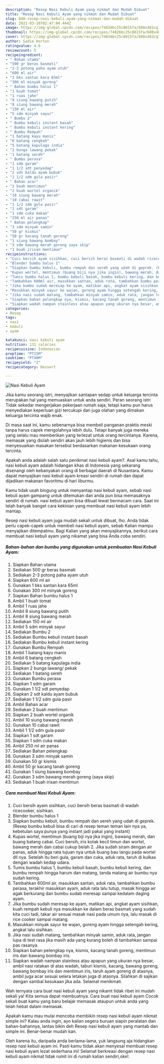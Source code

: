 ```yaml
---
description: "Resep Nasi Kebuli Ayam yang nikmat dan Mudah Dibuat"
title: "Resep Nasi Kebuli Ayam yang nikmat dan Mudah Dibuat"
slug: 840-resep-nasi-kebuli-ayam-yang-nikmat-dan-mudah-dibuat
date: 2021-03-16T02:47:04.444Z
image: https://img-global.cpcdn.com/recipes/74826bc25c8015fa/680x482cq70/nasi-kebuli-ayam-foto-resep-utama.jpg
thumbnail: https://img-global.cpcdn.com/recipes/74826bc25c8015fa/680x482cq70/nasi-kebuli-ayam-foto-resep-utama.jpg
cover: https://img-global.cpcdn.com/recipes/74826bc25c8015fa/680x482cq70/nasi-kebuli-ayam-foto-resep-utama.jpg
author: Sadie Horton
ratingvalue: 4.6
reviewcount: 5
recipeingredient:
- " Bahan utama"
- "500 gr beras basmati"
- "2-3 potong paha ayam utuh"
- "600 ml air"
- "1 bks santan kara 65ml"
- "300 ml minyak goreng"
- " Bahan bumbu halus 1"
- "1 buah tomat"
- "1 ruas jahe"
- "8 siung bawang putih"
- "8 siung bawang merah"
- "150 ml air"
- "5 sdm minyak sayur"
- " Bumbu 2"
- " Bumbu kebuli instant basah"
- " Bumbu kebuli instant kering"
- " Bumbu Rempah"
- "1 batang kayu manis"
- "6 batang cengkeh"
- "5 batang kapulaga india"
- "2 bunga lawang pekak"
- "1 batang sereh"
- " Bumbu perasa"
- "1 sdm garam"
- "1 1/2 sdt penyedap"
- "2 sdt kaldu ayam bubuk"
- "1 1/2 sdm gula pasir"
- " Bahan acar"
- "2 buah mentimun"
- "2 buah wortel organik"
- "10 siung bawang merah"
- "10 cabai rawit"
- "1 1/2 sdm gula pasir"
- "1 sdt garam"
- "1 sdm cuka makan"
- "250 ml air panas"
- " Bahan pelengkap"
- "3 sdm minyak samin"
- "50 gr kismis"
- "50 gr kacang tanah goreng"
- "1 siung bawang bombay"
- "3 sdm bawang merah goreng saya skip"
- "1 buah irisan mentimun"
recipeinstructions:
- "Cuci bersih ayam sisihkan, cuci bersih beras basmati di wadah ricecooker, sisihkan."
- "Blender bumbu halus 1"
- "Siapkan bumbu kebuli, bumbu rempah dan sereh yang udah di geprek. (Resep bumbu kebuli bisa di cari di resep teman teman lain nya ya, kebetulan saya punya yang instant jadi pakai yang instant)"
- "Kupas wortel, mentimun (buang biji nya jika ingin), bawang merah, dan buang batang cabai. Cuci bersih, iris kotak kecil timun dan wortel, bawang merah dan cabai cukup belah 2. Jika sudah siram dengan air panas, aduk hingga rata tujuan nya untuk buang bau langu pada wortel dll nya. Setelah itu beri gula, garam dan cuka, aduk rata, taruh di kulkas dengan wadah kedap udara."
- "Tumis bumbu halus 1, bumbu kebuli basah, bumbu kebuli kering, dan bumbu rempah hingga harum dan matang, tanda matang air bumbu nya sudah kering."
- "Tambahkan 600ml air, masukkan santan, aduk rata, tambahkan bumbu perasa, terakhir masukkan ayam, aduk rata lalu tutup, masak hingga air agak berkurang dan bumbu sudab meresap sampai kedalam daging ayam."
- "Jika bumbu sudah meresap ke ayam, matikan api, angkat ayam sisihkan, kuah rempah kebuli nya masukkan ke dalam beras basmati yang sudah kita cuci tadi, takar air sesuai masak nasi pada umum nya, lalu masak di rice cooker sampai matang."
- "Masukkan minyak sayur ke wajan, goreng ayam hingga setengah kering, angkat lalu sisihkan."
- "Jika nasi sudah matang, tambahkan minyak samin, aduk rata, jangan lupa di test rasa jika masih ada yang kurang boleh di tambahkan sampai pas rasanya."
- "Siapkan bahan pelengkap nya, kismis, kacang tanah goreng, mentimun iris dan bawang bombay iris."
- "Siapkan wadah nampan stainless atau apapun yang ukuran nya besar, ambil nasi ratakan di atas wadah, taburi kismis, kacang, bawang goreng, bawang bombay iris dan mentimun iris, taruh ayam goreng di atasnya, ambil juga acar sesuai selera letakan juga di atasnya. Silahkan di sajikan dengan sambal kesukaan jika ada. Selamat menikmati."
categories:
- Resep
tags:
- nasi
- kebuli
- ayam

katakunci: nasi kebuli ayam 
nutrition: 131 calories
recipecuisine: Indonesian
preptime: "PT15M"
cooktime: "PT40M"
recipeyield: "2"
recipecategory: Dessert

---
```



![Nasi Kebuli Ayam](https://img-global.cpcdn.com/recipes/74826bc25c8015fa/680x482cq70/nasi-kebuli-ayam-foto-resep-utama.jpg)

Jika kamu seorang istri, menyajikan santapan sedap untuk keluarga tercinta merupakan hal yang memuaskan untuk anda sendiri. Peran seorang istri Tidak sekedar mengerjakan pekerjaan rumah saja, tetapi kamu pun harus menyediakan keperluan gizi tercukupi dan juga olahan yang dimakan keluarga tercinta wajib enak.

Di masa  saat ini, kamu sebenarnya bisa membeli panganan praktis meski tanpa harus capek mengolahnya lebih dulu. Tetapi banyak juga mereka yang selalu mau memberikan yang terlezat untuk orang tercintanya. Karena, memasak yang diolah sendiri akan jauh lebih higienis dan bisa menyesuaikan masakan tersebut berdasarkan makanan kesukaan orang tercinta. 



Apakah anda adalah salah satu penikmat nasi kebuli ayam?. Asal kamu tahu, nasi kebuli ayam adalah hidangan khas di Indonesia yang sekarang disenangi oleh kebanyakan orang di berbagai daerah di Nusantara. Kamu dapat menyajikan nasi kebuli ayam kreasi sendiri di rumah dan dapat dijadikan makanan favoritmu di hari liburmu.

Kamu tidak usah bingung untuk menyantap nasi kebuli ayam, sebab nasi kebuli ayam gampang untuk ditemukan dan anda pun bisa memasaknya sendiri di rumah. nasi kebuli ayam bisa dibuat lewat bermacam cara. Saat ini telah banyak banget cara kekinian yang membuat nasi kebuli ayam lebih mantap.

Resep nasi kebuli ayam juga mudah sekali untuk dibuat, lho. Anda tidak perlu capek-capek untuk membeli nasi kebuli ayam, sebab Kalian mampu menyajikan ditempatmu. Bagi Kalian yang akan menyajikannya, berikut cara membuat nasi kebuli ayam yang nikamat yang bisa Anda coba sendiri.

<!--inarticleads1-->

##### Bahan-bahan dan bumbu yang digunakan untuk pembuatan Nasi Kebuli Ayam:

1. Siapkan  Bahan utama
1. Sediakan 500 gr beras basmati
1. Sediakan 2-3 potong paha ayam utuh
1. Siapkan 600 ml air
1. Gunakan 1 bks santan kara 65ml
1. Gunakan 300 ml minyak goreng
1. Siapkan  Bahan bumbu halus 1
1. Ambil 1 buah tomat
1. Ambil 1 ruas jahe
1. Ambil 8 siung bawang putih
1. Ambil 8 siung bawang merah
1. Sediakan 150 ml air
1. Ambil 5 sdm minyak sayur
1. Sediakan  Bumbu 2
1. Sediakan  Bumbu kebuli instant basah
1. Sediakan  Bumbu kebuli instant kering
1. Gunakan  Bumbu Rempah
1. Ambil 1 batang kayu manis
1. Ambil 6 batang cengkeh
1. Sediakan 5 batang kapulaga india
1. Siapkan 2 bunga lawang/ pekak
1. Sediakan 1 batang sereh
1. Gunakan  Bumbu perasa
1. Siapkan 1 sdm garam
1. Gunakan 1 1/2 sdt penyedap
1. Siapkan 2 sdt kaldu ayam bubuk
1. Sediakan 1 1/2 sdm gula pasir
1. Ambil  Bahan acar
1. Sediakan 2 buah mentimun
1. Siapkan 2 buah wortel organik
1. Ambil 10 siung bawang merah
1. Gunakan 10 cabai rawit
1. Ambil 1 1/2 sdm gula pasir
1. Siapkan 1 sdt garam
1. Siapkan 1 sdm cuka makan
1. Ambil 250 ml air panas
1. Sediakan  Bahan pelengkap
1. Gunakan 3 sdm minyak samin
1. Gunakan 50 gr kismis
1. Ambil 50 gr kacang tanah goreng
1. Gunakan 1 siung bawang bombay
1. Gunakan 3 sdm bawang merah goreng (saya skip)
1. Sediakan 1 buah irisan mentimun




<!--inarticleads2-->

##### Cara membuat Nasi Kebuli Ayam:

1. Cuci bersih ayam sisihkan, cuci bersih beras basmati di wadah ricecooker, sisihkan.
1. Blender bumbu halus 1
1. Siapkan bumbu kebuli, bumbu rempah dan sereh yang udah di geprek. (Resep bumbu kebuli bisa di cari di resep teman teman lain nya ya, kebetulan saya punya yang instant jadi pakai yang instant)
1. Kupas wortel, mentimun (buang biji nya jika ingin), bawang merah, dan buang batang cabai. Cuci bersih, iris kotak kecil timun dan wortel, bawang merah dan cabai cukup belah 2. Jika sudah siram dengan air panas, aduk hingga rata tujuan nya untuk buang bau langu pada wortel dll nya. Setelah itu beri gula, garam dan cuka, aduk rata, taruh di kulkas dengan wadah kedap udara.
1. Tumis bumbu halus 1, bumbu kebuli basah, bumbu kebuli kering, dan bumbu rempah hingga harum dan matang, tanda matang air bumbu nya sudah kering.
1. Tambahkan 600ml air, masukkan santan, aduk rata, tambahkan bumbu perasa, terakhir masukkan ayam, aduk rata lalu tutup, masak hingga air agak berkurang dan bumbu sudab meresap sampai kedalam daging ayam.
1. Jika bumbu sudah meresap ke ayam, matikan api, angkat ayam sisihkan, kuah rempah kebuli nya masukkan ke dalam beras basmati yang sudah kita cuci tadi, takar air sesuai masak nasi pada umum nya, lalu masak di rice cooker sampai matang.
1. Masukkan minyak sayur ke wajan, goreng ayam hingga setengah kering, angkat lalu sisihkan.
1. Jika nasi sudah matang, tambahkan minyak samin, aduk rata, jangan lupa di test rasa jika masih ada yang kurang boleh di tambahkan sampai pas rasanya.
1. Siapkan bahan pelengkap nya, kismis, kacang tanah goreng, mentimun iris dan bawang bombay iris.
1. Siapkan wadah nampan stainless atau apapun yang ukuran nya besar, ambil nasi ratakan di atas wadah, taburi kismis, kacang, bawang goreng, bawang bombay iris dan mentimun iris, taruh ayam goreng di atasnya, ambil juga acar sesuai selera letakan juga di atasnya. Silahkan di sajikan dengan sambal kesukaan jika ada. Selamat menikmati.




Wah ternyata cara buat nasi kebuli ayam yang nikamt tidak ribet ini mudah sekali ya! Kita semua dapat membuatnya. Cara buat nasi kebuli ayam Cocok sekali buat kamu yang baru belajar memasak ataupun untuk anda yang telah hebat dalam memasak.

Apakah kamu mau mulai mencoba membikin resep nasi kebuli ayam nikmat simple ini? Kalau anda ingin, ayo kalian segera buruan siapin peralatan dan bahan-bahannya, lantas bikin deh Resep nasi kebuli ayam yang mantab dan simple ini. Benar-benar mudah kan. 

Oleh karena itu, daripada anda berlama-lama, yuk langsung aja hidangkan resep nasi kebuli ayam ini. Pasti kamu tiidak akan menyesal membuat resep nasi kebuli ayam lezat sederhana ini! Selamat berkreasi dengan resep nasi kebuli ayam nikmat tidak rumit ini di rumah kalian sendiri,oke!.

